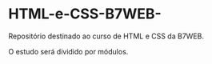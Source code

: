 # HTML-e-CSS-B7WEB-

Repositório destinado ao curso de HTML e CSS da B7WEB.

O estudo será dividido por módulos.
